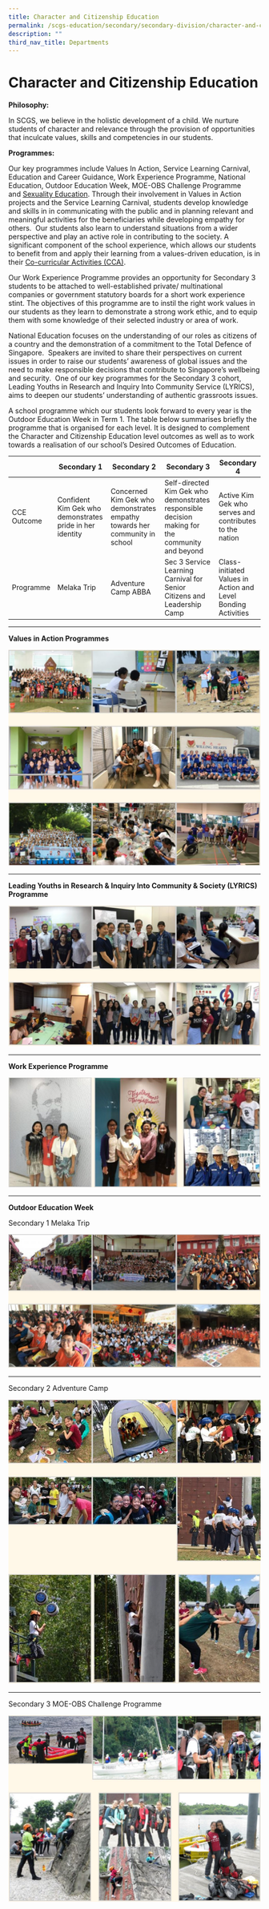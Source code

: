 ```yaml
---
title: Character and Citizenship Education
permalink: /scgs-education/secondary/secondary-division/character-and-citizenship-education/
description: ""
third_nav_title: Departments
---
```

# **Character and Citizenship Education**

**Philosophy:**

In SCGS, we believe in the holistic development of a child. We nurture students of character and relevance through the provision of opportunities that inculcate values, skills and competencies in our students.

**Programmes:**

Our key programmes include Values In Action, Service Learning Carnival, Education and Career Guidance, Work Experience Programme, National Education, Outdoor Education Week, MOE-OBS Challenge Programme and [Sexuality Education](/files/Info_on_SEd_for_SCGS_website_Sec_2022.pdf). Through their involvement in Values in Action projects and the Service Learning Carnival, students develop knowledge and skills in in communicating with the public and in planning relevant and meaningful activities for the beneficiaries while developing empathy for others.  Our students also learn to understand situations from a wider perspective and play an active role in contributing to the society. A significant component of the school experience, which allows our students to benefit from and apply their learning from a values-driven education, is in their [Co-curricular Activities (CCA)](/scgs-education/secondary/secondary-division/physical-educationcca/).

Our Work Experience Programme provides an opportunity for Secondary 3 students to be attached to well-established private/ multinational companies or government statutory boards for a short work experience stint. The objectives of this programme are to instil the right work values in our students as they learn to demonstrate a strong work ethic, and to equip them with some knowledge of their selected industry or area of work.

National Education focuses on the understanding of our roles as citizens of a country and the demonstration of a commitment to the Total Defence of Singapore.  Speakers are invited to share their perspectives on current issues in order to raise our students’ awareness of global issues and the need to make responsible decisions that contribute to Singapore’s wellbeing and security.  One of our key programmes for the Secondary 3 cohort, Leading Youths in Research and Inquiry Into Community Service (LYRICS), aims to deepen our students’ understanding of authentic grassroots issues.

A school programme which our students look forward to every year is the Outdoor Education Week in Term 1. The table below summarises briefly the programme that is organised for each level. It is designed to complement the Character and Citizenship Education level outcomes as well as to work towards a realisation of our school’s Desired Outcomes of Education.


| 	| Secondary 1 	| Secondary 2 	| Secondary 3 	| Secondary 4 	|
|---	|---	|---	|---	|---	|
| CCE Outcome 	| Confident Kim Gek who demonstrates pride in her identity 	| Concerned Kim Gek who demonstrates empathy towards her community in school 	| Self-directed Kim Gek who demonstrates responsible decision making for the community and beyond 	| Active Kim Gek who serves and contributes to the nation 	|
| Programme 	| Melaka Trip 	| Adventure Camp ABBA 	| Sec 3 Service Learning Carnival for Senior Citizens and Leadership Camp 	| Class- initiated Values in Action and Level Bonding Activities 	|


-------------------------------------------------------------------------

**Values in Action Programmes**

![](/images/CCE-1.jpg)

-------------------------------------------------------------------------

**Leading Youths in Research & Inquiry Into Community & Society (LYRICS) Programme**

![](/images/CCE-2.jpg)

-------------------------------------------------------------------------

**Work Experience Programme**

![](/images/CCE-3.jpg)


-------------------------------------------------------------------------


**Outdoor Education Week** 

Secondary 1 Melaka Trip

![](/images/CCE-4.jpg)

-------------------------------------------------------------------------

Secondary 2 Adventure Camp

![](/images/CCE-5.jpg)

-------------------------------------------------------------------------

Secondary 3 MOE-OBS Challenge Programme

![](/images/CCE-6.jpg)